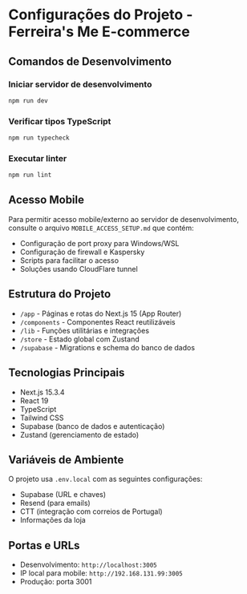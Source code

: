 # Configurações do Projeto - Ferreira's Me E-commerce

## Comandos de Desenvolvimento

### Iniciar servidor de desenvolvimento
```bash
npm run dev
```

### Verificar tipos TypeScript
```bash
npm run typecheck
```

### Executar linter
```bash
npm run lint
```

## Acesso Mobile

Para permitir acesso mobile/externo ao servidor de desenvolvimento, consulte o arquivo `MOBILE_ACCESS_SETUP.md` que contém:
- Configuração de port proxy para Windows/WSL
- Configuração de firewall e Kaspersky
- Scripts para facilitar o acesso
- Soluções usando CloudFlare tunnel

## Estrutura do Projeto

- `/app` - Páginas e rotas do Next.js 15 (App Router)
- `/components` - Componentes React reutilizáveis
- `/lib` - Funções utilitárias e integrações
- `/store` - Estado global com Zustand
- `/supabase` - Migrations e schema do banco de dados

## Tecnologias Principais

- Next.js 15.3.4
- React 19
- TypeScript
- Tailwind CSS
- Supabase (banco de dados e autenticação)
- Zustand (gerenciamento de estado)

## Variáveis de Ambiente

O projeto usa `.env.local` com as seguintes configurações:
- Supabase (URL e chaves)
- Resend (para emails)
- CTT (integração com correios de Portugal)
- Informações da loja

## Portas e URLs

- Desenvolvimento: `http://localhost:3005`
- IP local para mobile: `http://192.168.131.99:3005`
- Produção: porta 3001